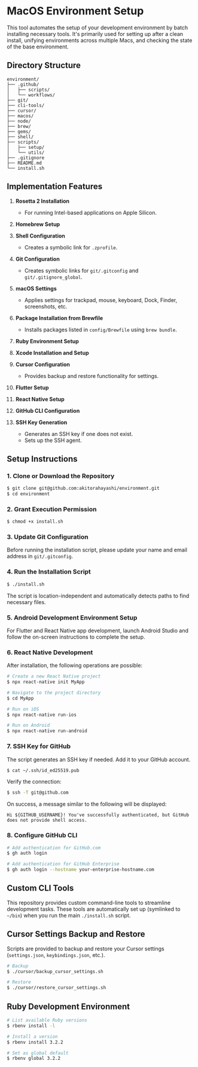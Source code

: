 # MacOS Environment Setup

This tool automates the setup of your development environment by batch installing necessary tools. It's primarily used for setting up after a clean install, unifying environments across multiple Macs, and checking the state of the base environment.

## Directory Structure

```
environment/
├── .github/
│   ├── scripts/
│   └── workflows/
├── git/
├── cli-tools/
├── cursor/
├── macos/
├── node/
├── brew/
├── gems/
├── shell/
├── scripts/
│   ├── setup/
│   └── utils/
├── .gitignore
├── README.md
└── install.sh
```

## Implementation Features

1.  **Rosetta 2 Installation**
    -   For running Intel-based applications on Apple Silicon.

2.  **Homebrew Setup**

3.  **Shell Configuration**
    -   Creates a symbolic link for `.zprofile`.

4.  **Git Configuration**
    -   Creates symbolic links for `git/.gitconfig` and `git/.gitignore_global`.

5.  **macOS Settings**
    -   Applies settings for trackpad, mouse, keyboard, Dock, Finder, screenshots, etc.

6.  **Package Installation from Brewfile**
    -   Installs packages listed in `config/Brewfile` using `brew bundle`.

7.  **Ruby Environment Setup**

8.  **Xcode Installation and Setup**

9.  **Cursor Configuration**
    -   Provides backup and restore functionality for settings.

10. **Flutter Setup**

11. **React Native Setup**

12. **GitHub CLI Configuration**

13. **SSH Key Generation**
    -   Generates an SSH key if one does not exist.
    -   Sets up the SSH agent.

## Setup Instructions

### 1. Clone or Download the Repository

```sh
$ git clone git@github.com:akitorahayashi/environment.git
$ cd environment
```

### 2. Grant Execution Permission

```sh
$ chmod +x install.sh
```

### 3. Update Git Configuration

Before running the installation script, please update your name and email address in `git/.gitconfig`.

### 4. Run the Installation Script

```sh
$ ./install.sh
```

The script is location-independent and automatically detects paths to find necessary files.

### 5. Android Development Environment Setup

For Flutter and React Native app development, launch Android Studio and follow the on-screen instructions to complete the setup.

### 6. React Native Development

After installation, the following operations are possible:

```sh
# Create a new React Native project
$ npx react-native init MyApp

# Navigate to the project directory
$ cd MyApp

# Run on iOS
$ npx react-native run-ios

# Run on Android
$ npx react-native run-android
```

### 7. SSH Key for GitHub

The script generates an SSH key if needed. Add it to your GitHub account.

```sh
$ cat ~/.ssh/id_ed25519.pub
```

Verify the connection:

```sh
$ ssh -T git@github.com
```

On success, a message similar to the following will be displayed:

```
Hi ${GITHUB_USERNAME}! You've successfully authenticated, but GitHub does not provide shell access.
```

### 8. Configure GitHub CLI

```sh
# Add authentication for GitHub.com
$ gh auth login

# Add authentication for GitHub Enterprise
$ gh auth login --hostname your-enterprise-hostname.com
```

## Custom CLI Tools

This repository provides custom command-line tools to streamline development tasks. These tools are automatically set up (symlinked to `~/bin`) when you run the main `./install.sh` script.

## Cursor Settings Backup and Restore

Scripts are provided to backup and restore your Cursor settings (`settings.json`, `keybindings.json`, etc.).

```bash
# Backup
$ ./cursor/backup_cursor_settings.sh

# Restore
$ ./cursor/restore_cursor_settings.sh
```

## Ruby Development Environment

```bash
# List available Ruby versions
$ rbenv install -l

# Install a version
$ rbenv install 3.2.2

# Set as global default
$ rbenv global 3.2.2
``` 